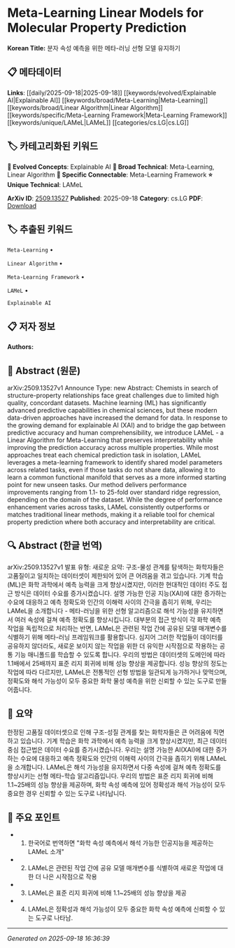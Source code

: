 
# Meta-Learning Linear Models for Molecular Property Prediction

**Korean Title:** 분자 속성 예측을 위한 메타-러닝 선형 모델 유지하기

## 📋 메타데이터

**Links**: [[daily/2025-09-18|2025-09-18]] [[keywords/evolved/Explainable AI|Explainable AI]] [[keywords/broad/Meta-Learning|Meta-Learning]] [[keywords/broad/Linear Algorithm|Linear Algorithm]] [[keywords/specific/Meta-Learning Framework|Meta-Learning Framework]] [[keywords/unique/LAMeL|LAMeL]] [[categories/cs.LG|cs.LG]]

## 🏷️ 카테고리화된 키워드
**🚀 Evolved Concepts**: Explainable AI
**🔬 Broad Technical**: Meta-Learning, Linear Algorithm
**🔗 Specific Connectable**: Meta-Learning Framework
**⭐ Unique Technical**: LAMeL

**ArXiv ID**: [2509.13527](https://arxiv.org/abs/2509.13527)
**Published**: 2025-09-18
**Category**: cs.LG
**PDF**: [Download](https://arxiv.org/pdf/2509.13527.pdf)


## 🏷️ 추출된 키워드



`Meta-Learning` • 

`Linear Algorithm` • 

`Meta-Learning Framework` • 

`LAMeL` • 

`Explainable AI`



## 📋 저자 정보

**Authors:** 

## 📄 Abstract (원문)

arXiv:2509.13527v1 Announce Type: new 
Abstract: Chemists in search of structure-property relationships face great challenges due to limited high quality, concordant datasets. Machine learning (ML) has significantly advanced predictive capabilities in chemical sciences, but these modern data-driven approaches have increased the demand for data. In response to the growing demand for explainable AI (XAI) and to bridge the gap between predictive accuracy and human comprehensibility, we introduce LAMeL - a Linear Algorithm for Meta-Learning that preserves interpretability while improving the prediction accuracy across multiple properties. While most approaches treat each chemical prediction task in isolation, LAMeL leverages a meta-learning framework to identify shared model parameters across related tasks, even if those tasks do not share data, allowing it to learn a common functional manifold that serves as a more informed starting point for new unseen tasks. Our method delivers performance improvements ranging from 1.1- to 25-fold over standard ridge regression, depending on the domain of the dataset. While the degree of performance enhancement varies across tasks, LAMeL consistently outperforms or matches traditional linear methods, making it a reliable tool for chemical property prediction where both accuracy and interpretability are critical.

## 🔍 Abstract (한글 번역)

arXiv:2509.13527v1 발표 유형: 새로운
요약: 구조-물성 관계를 탐색하는 화학자들은 고품질이고 일치하는 데이터셋이 제한되어 있어 큰 어려움을 겪고 있습니다. 기계 학습(ML)은 화학 과학에서 예측 능력을 크게 향상시켰지만, 이러한 현대적인 데이터 주도 접근 방식은 데이터 수요를 증가시켰습니다. 설명 가능한 인공 지능(XAI)에 대한 증가하는 수요에 대응하고 예측 정확도와 인간의 이해력 사이의 간극을 좁히기 위해, 우리는 LAMeL을 소개합니다 - 메타-러닝을 위한 선형 알고리즘으로 해석 가능성을 유지하면서 여러 속성에 걸쳐 예측 정확도를 향상시킵니다. 대부분의 접근 방식이 각 화학 예측 작업을 독립적으로 처리하는 반면, LAMeL은 관련된 작업 간에 공유된 모델 매개변수를 식별하기 위해 메타-러닝 프레임워크를 활용합니다. 심지어 그러한 작업들이 데이터를 공유하지 않더라도, 새로운 보이지 않는 작업을 위한 더 유익한 시작점으로 작용하는 공통 기능 매니폴드를 학습할 수 있도록 합니다. 우리의 방법은 데이터셋의 도메인에 따라 1.1배에서 25배까지 표준 리지 회귀에 비해 성능 향상을 제공합니다. 성능 향상의 정도는 작업에 따라 다르지만, LAMeL은 전통적인 선형 방법을 일관되게 능가하거나 맞먹으며, 정확도와 해석 가능성이 모두 중요한 화학 물성 예측을 위한 신뢰할 수 있는 도구로 만들어줍니다.

## 📝 요약

한정된 고품질 데이터셋으로 인해 구조-성질 관계를 찾는 화학자들은 큰 어려움에 직면하고 있습니다. 기계 학습은 화학 과학에서 예측 능력을 크게 향상시켰지만, 최근 데이터 중심 접근법은 데이터 수요를 증가시켰습니다. 우리는 설명 가능한 AI(XAI)에 대한 증가하는 수요에 대응하고 예측 정확도와 인간의 이해력 사이의 간극을 좁히기 위해 LAMeL을 소개합니다. LAMeL은 해석 가능성을 유지하면서 다중 속성에 걸쳐 예측 정확도를 향상시키는 선형 메타-학습 알고리즘입니다. 우리의 방법은 표준 리지 회귀에 비해 1.1~25배의 성능 향상을 제공하며, 화학 속성 예측에 있어 정확성과 해석 가능성이 모두 중요한 경우 신뢰할 수 있는 도구로 나타납니다.

## 🎯 주요 포인트


- 1. 한국어로 번역하면 "화학 속성 예측에서 해석 가능한 인공지능을 제공하는 LAMeL 소개"

- 2. LAMeL은 관련된 작업 간에 공유 모델 매개변수를 식별하여 새로운 작업에 대한 더 나은 시작점으로 작용

- 3. LAMeL은 표준 리지 회귀에 비해 1.1~25배의 성능 향상을 제공

- 4. LAMeL은 정확성과 해석 가능성이 모두 중요한 화학 속성 예측에 신뢰할 수 있는 도구로 나타남.


---

*Generated on 2025-09-18 16:36:39*
